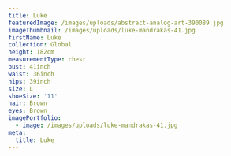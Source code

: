 ```yaml
---
title: Luke
featuredImage: /images/uploads/abstract-analog-art-390089.jpg
imageThumbnail: /images/uploads/luke-mandrakas-41.jpg
firstName: Luke
collection: Global
height: 182cm
measurementType: chest
bust: 41inch
waist: 36inch
hips: 39inch
size: L
shoeSize: '11'
hair: Brown
eyes: Brown
imagePortfolio:
  - image: /images/uploads/luke-mandrakas-41.jpg
meta:
  title: Luke
---
```


